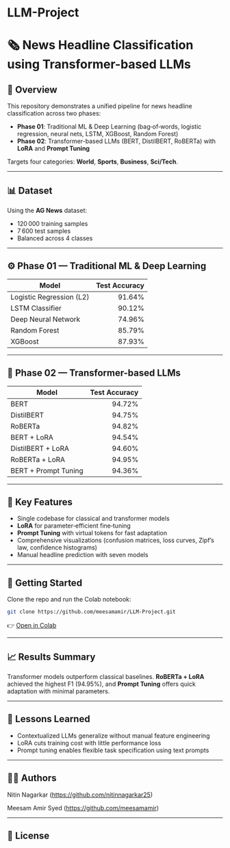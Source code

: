 # LLM-Project

# 🗞️ News Headline Classification using Transformer-based LLMs

## 🚀 Overview

This repository demonstrates a unified pipeline for news headline classification across two phases:

* **Phase 01**: Traditional ML & Deep Learning (bag‑of‑words, logistic regression, neural nets, LSTM, XGBoost, Random Forest)
* **Phase 02**: Transformer-based LLMs (BERT, DistilBERT, RoBERTa) with **LoRA** and **Prompt Tuning**

Targets four categories: **World**, **Sports**, **Business**, **Sci/Tech**.

---

## 📊 Dataset

Using the **AG News** dataset:

* 120 000 training samples
* 7 600 test samples
* Balanced across 4 classes

---

## ⚙️ Phase 01 — Traditional ML & Deep Learning

| Model                    | Test Accuracy |
| ------------------------ | ------------: |
| Logistic Regression (L2) |        91.64% |
| LSTM Classifier          |        90.12% |
| Deep Neural Network      |        74.96% |
| Random Forest            |        85.79% |
| XGBoost                  |        87.93% |

---

## 🤖 Phase 02 — Transformer-based LLMs

| Model                | Test Accuracy |
| -------------------- | ------------: |
| BERT                 |        94.72% |
| DistilBERT           |        94.75% |
| RoBERTa              |        94.82% |
| BERT + LoRA          |        94.54% |
| DistilBERT + LoRA    |        94.60% |
| RoBERTa + LoRA       |        94.95% |
| BERT + Prompt Tuning |        94.36% |

---

## 📌 Key Features

* Single codebase for classical and transformer models
* **LoRA** for parameter‑efficient fine‑tuning
* **Prompt Tuning** with virtual tokens for fast adaptation
* Comprehensive visualizations (confusion matrices, loss curves, Zipf’s law, confidence histograms)
* Manual headline prediction with seven models

---

## 🧪 Getting Started

Clone the repo and run the Colab notebook:

```bash
git clone https://github.com/meesamamir/LLM-Project.git
```

👉 [Open in Colab](https://colab.research.google.com/github/meesamamir/LLM-Project/blob/main/LLM_Project.ipynb)

---

## 📈 Results Summary

Transformer models outperform classical baselines. **RoBERTa + LoRA** achieved the highest F1 (94.95%), and **Prompt Tuning** offers quick adaptation with minimal parameters.

---

## 🧠 Lessons Learned

* Contextualized LLMs generalize without manual feature engineering
* LoRA cuts training cost with little performance loss
* Prompt tuning enables flexible task specification using text prompts

---

## 🙋‍♂️ Authors

Nitin Nagarkar (https://github.com/nitinnagarkar25)

Meesam Amir Syed (https://github.com/meesamamir)

---

## 📄 License

